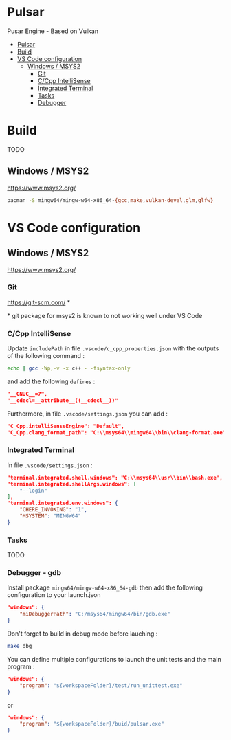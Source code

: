 # Pulsar
Pusar Engine - Based on Vulkan

- [Pulsar](#pulsar)
- [Build](#build)
- [VS Code configuration](#vs-code-configuration)
    - [Windows / MSYS2](#windows---msys2)
        - [Git](#git)
        - [C/Cpp IntelliSense](#c-cpp-intellisense)
        - [Integrated Terminal](#integrated-terminal)
        - [Tasks](#tasks)
        - [Debugger](#debugger)

# Build
TODO

## Windows / MSYS2
https://www.msys2.org/

```sh
pacman -S mingw64/mingw-w64-x86_64-{gcc,make,vulkan-devel,glm,glfw}
```

# VS Code configuration

## Windows / MSYS2
https://www.msys2.org/

### Git
https://git-scm.com/ *

\* git package for msys2 is known to not working well under VS Code


### C/Cpp IntelliSense
Update `includePath` in file `.vscode/c_cpp_properties.json` with the outputs of the following command :

```sh
echo | gcc -Wp,-v -x c++ - -fsyntax-only
```

and add the following `defines` :
```json
"__GNUC__=7",
"__cdecl=__attribute__((__cdecl__))"
```

Furthermore, in file `.vscode/settings.json` you can add :
```json
"C_Cpp.intelliSenseEngine": "Default",
"C_Cpp.clang_format_path": "C:\\msys64\\mingw64\\bin\\clang-format.exe",
```


### Integrated Terminal
In file `.vscode/settings.json` :
```json
"terminal.integrated.shell.windows": "C:\\msys64\\usr\\bin\\bash.exe",
"terminal.integrated.shellArgs.windows": [
    "--login"
],
"terminal.integrated.env.windows": {
    "CHERE_INVOKING": "1",
    "MSYSTEM": "MINGW64"
}
```

### Tasks
TODO

### Debugger - gdb
Install package `mingw64/mingw-w64-x86_64-gdb` then add the following configuration to your launch.json
```json
"windows": {
    "miDebuggerPath": "C:/msys64/mingw64/bin/gdb.exe"
}
```

Don't forget to build in debug mode before lauching : 
```sh
make dbg
```

You can define multiple configurations to launch the unit tests and the main program :
```json
"windows": {
    "program": "${workspaceFolder}/test/run_unittest.exe"
}
```
or
```json
"windows": {
    "program": "${workspaceFolder}/buid/pulsar.exe"
}
```
